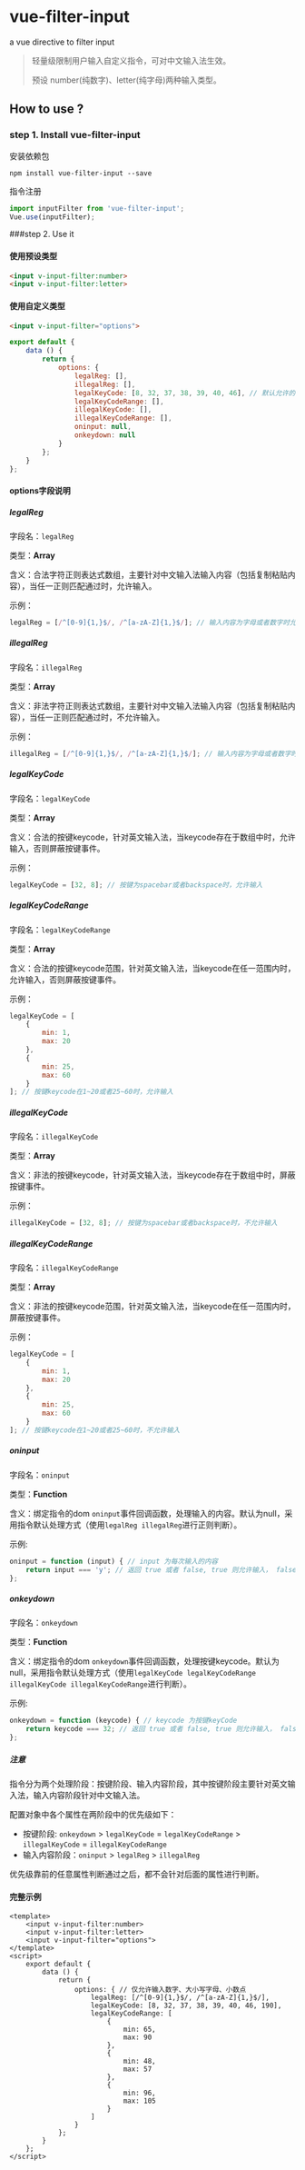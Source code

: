 # vue-filter-input
a vue directive to filter input

> 轻量级限制用户输入自定义指令，可对中文输入法生效。
>
> 预设 number(纯数字)、letter(纯字母)两种输入类型。

## How to use ?

### step 1. Install vue-filter-input
安装依赖包
```shell
npm install vue-filter-input --save
```

指令注册
```javascript
import inputFilter from 'vue-filter-input';
Vue.use(inputFilter);
```



###step 2. Use it

#### 使用预设类型

```html
<input v-input-filter:number>
<input v-input-filter:letter>
```

#### 使用自定义类型

```html
<input v-input-filter="options">
```

```javascript
export default {
    data () {
        return {
        	options: {
				legalReg: [],
                illegalReg: [],
                legalKeyCode: [8, 32, 37, 38, 39, 40, 46], // 默认允许的keycode
                legalKeyCodeRange: [],
                illegalKeyCode: [],
                illegalKeyCodeRange: [],
                oninput: null,
                onkeydown: null
            }  
        };
    }
};
```



#### options字段说明

##### legalReg

字段名：`legalReg`

类型：**Array**

含义：合法字符正则表达式数组，主要针对中文输入法输入内容（包括复制粘贴内容），当任一正则匹配通过时，允许输入。

示例：

```javascript
legalReg = [/^[0-9]{1,}$/, /^[a-zA-Z]{1,}$/]; // 输入内容为字母或者数字时允许输入
```

##### illegalReg

字段名：`illegalReg`

类型：**Array**

含义：非法字符正则表达式数组，主要针对中文输入法输入内容（包括复制粘贴内容），当任一正则匹配通过时，不允许输入。

示例：

```javascript
illegalReg = [/^[0-9]{1,}$/, /^[a-zA-Z]{1,}$/]; // 输入内容为字母或者数字时不允许输入
```

##### legalKeyCode

字段名：`legalKeyCode`

类型：**Array**

含义：合法的按键keycode，针对英文输入法，当keycode存在于数组中时，允许输入，否则屏蔽按键事件。

示例：

```javascript
legalKeyCode = [32, 8]; // 按键为spacebar或者backspace时，允许输入
```

##### legalKeyCodeRange

字段名：`legalKeyCodeRange`

类型：**Array**

含义：合法的按键keycode范围，针对英文输入法，当keycode在任一范围内时，允许输入，否则屏蔽按键事件。

示例：

```javascript
legalKeyCode = [
    {
        min: 1,
      	max: 20
    },
  	{
        min: 25,
      	max: 60
    }
]; // 按键keycode在1~20或者25~60时，允许输入
```

##### illegalKeyCode

字段名：`illegalKeyCode`

类型：**Array**

含义：非法的按键keycode，针对英文输入法，当keycode存在于数组中时，屏蔽按键事件。

示例：

```javascript
illegalKeyCode = [32, 8]; // 按键为spacebar或者backspace时，不允许输入
```

##### illegalKeyCodeRange

字段名：`illegalKeyCodeRange`

类型：**Array**

含义：非法的按键keycode范围，针对英文输入法，当keycode在任一范围内时，屏蔽按键事件。

示例：

```javascript
legalKeyCode = [
    {
        min: 1,
      	max: 20
    },
  	{
        min: 25,
      	max: 60
    }
]; // 按键keycode在1~20或者25~60时，不允许输入
```

##### oninput

字段名：`oninput`

类型：**Function**

含义：绑定指令的dom `oninput`事件回调函数，处理输入的内容。默认为null，采用指令默认处理方式（使用`legalReg illegalReg`进行正则判断）。

示例:

```javascript
oninput = function (input) { // input 为每次输入的内容
	return input === 'y'; // 返回 true 或者 false, true 则允许输入， false则不允许
};
```

##### onkeydown

字段名：`onkeydown`

类型：**Function**

含义：绑定指令的dom `onkeydown`事件回调函数，处理按键keycode。默认为null，采用指令默认处理方式（使用`legalKeyCode legalKeyCodeRange illegalKeyCode illegalKeyCodeRange`进行判断）。

示例:

```javascript
onkeydown = function (keycode) { // keycode 为按键keyCode
	return keycode === 32; // 返回 true 或者 false, true 则允许输入， false则不允许,阻止按键事件
};
```

##### 注意

指令分为两个处理阶段：按键阶段、输入内容阶段，其中按键阶段主要针对英文输入法，输入内容阶段针对中文输入法。

配置对象中各个属性在两阶段中的优先级如下：

- 按键阶段: `onkeydown` > `legalKeyCode` = `legalKeyCodeRange` > `illegalKeyCode` = `illegalKeyCodeRange`
- 输入内容阶段：`oninput` > `legalReg` > `illegalReg`

优先级靠前的任意属性判断通过之后，都不会针对后面的属性进行判断。



#### 完整示例

```vue
<template>
	<input v-input-filter:number>
	<input v-input-filter:letter>
	<input v-input-filter="options">
</template>
<script>
 	export default {
    	data () {
            return {
            	options: { // 仅允许输入数字、大小写字母、小数点
                    legalReg: [/^[0-9]{1,}$/, /^[a-zA-Z]{1,}$/],
                  	legalKeyCode: [8, 32, 37, 38, 39, 40, 46, 190],
                  	legalKeyCodeRange: [
                        {
                            min: 65,
                            max: 90
                        },
                      	{
                            min: 48,
                            max: 57
                        },
                        {
                            min: 96,
                            max: 105
                        }
                    ]
                }  
            };
        }  
    };
</script>
```

